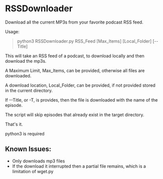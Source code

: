 # RSSDownloader
Download all the current MP3s from your favorite podcast RSS feed.


Usage:

>    python3 RSSDownloader.py RSS_Feed [Max_Items] [Local_Folder] [--Title]

This will take an RSS feed of a podcast, to download locally and then download the mp3s.

A Maximum Limit, Max_Items, can be provided, otherwise all files are downloaded.

A download location, Local_Folder, can be provided, if not provided stored in the current directory.

If --Title, or -T, is provides, then the file is downloaded with the name of the episode.

The script will skip episodes that already exist in the target directory.

That's it.

python3 is required


## Known Issues:

*  Only downloads mp3 files
*  If the download it interrupted then a partial file remains, which is a limitation of wget.py
